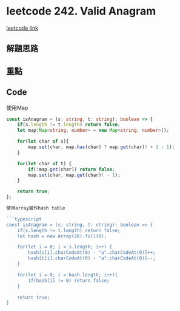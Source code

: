 # leetcode 242. Valid Anagram

[leetcode link](https://leetcode.com/problems/valid-anagram/)

## 解題思路

## 重點

## Code

使用Map

```typescript
const isAnagram = (s: string, t: string): boolean => {
    if(s.length != t.length) return false;
    let map:Map<string, number> = new Map<string, number>();

    for(let char of s){
        map.set(char, map.has(char) ? map.get(char)! + 1 : 1);
    }

    for(let char of t) {
        if(!map.get(char)) return false;
        map.set(char, map.get(char)! - 1);
    }

    return true;
};

使用array當作hash table

```typescript
const isAnagram = (s: string, t: string): boolean => {
    if(s.length != t.length) return false;
    let hash = new Array(26).fill(0);

    for(let i = 0; i < s.length; i++) {
        hash[s[i].charCodeAt(0) - "a".charCodeAt(0)]++;
        hash[t[i].charCodeAt(0) - "a".charCodeAt(0)]--;
    }

    for(let i = 0; i < hash.length; i++){
        if(hash[i] != 0) return false;
    }

    return true;
}
```
